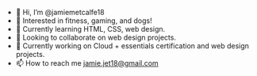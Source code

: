 - 👋 Hi, I’m @jamiemetcalfe18
- 👀 Interested in fitness, gaming, and dogs!
- 🌱 Currently learning HTML, CSS, web design.
- 💞️ Looking to collaborate on web design projects.
- 🔧 Currently working on Cloud + essentials certification and web design projects.
- 📫 How to reach me jamie.jet18@gmail.com

<!---
jamiemetcalfe18/jamiemetcalfe18 is a ✨ special ✨ repository because its `README.md` (this file) appears on your GitHub profile.
You can click the Preview link to take a look at your changes.
--->
